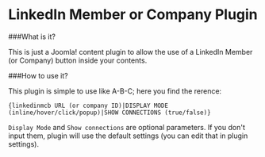 LinkedIn Member or Company Plugin
===========

###What is it?

This is just a Joomla! content plugin to allow the use of a LinkedIn Member (or Company) button inside your contents.

###How to use it?

This plugin is simple to use like A-B-C; here you find the rerence:

`{linkedinmcb URL (or company ID)|DISPLAY MODE (inline/hover/click/popup)|SHOW CONNECTIONS (true/false)}`

`Display Mode` and `Show connections` are optional parameters. If you don't input them, plugin will use the default settings (you can edit that in plugin settings).
